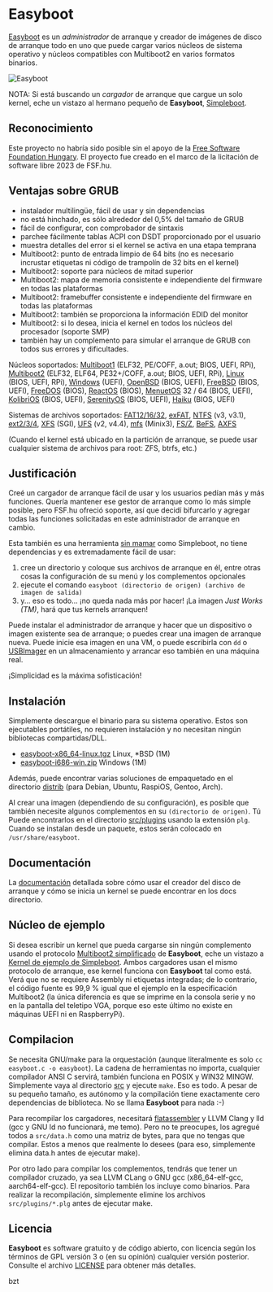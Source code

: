 Easyboot
========

[Easyboot](https://gitlab.com/bztsrc/easyboot) es un *administrador* de arranque y creador de imágenes de disco de arranque todo en
uno que puede cargar varios núcleos de sistema operativo y núcleos compatibles con Multiboot2 en varios formatos binarios.

![Easyboot](https://gitlab.com/bztsrc/easyboot/raw/main/docs/screenshot.png)

NOTA: Si está buscando un *cargador* de arranque que cargue un solo kernel, eche un vistazo al hermano pequeño de **Easyboot**,
[Simpleboot](https://gitlab.com/bztsrc/simpleboot).

Reconocimiento
--------------

Este proyecto no habría sido posible sin el apoyo de la [Free Software Foundation Hungary](https://fsf.hu/nevjegy). El proyecto
fue creado en el marco de la licitación de software libre 2023 de FSF.hu.

Ventajas sobre GRUB
-------------------

- instalador multilingüe, fácil de usar y sin dependencias
- no está hinchado, es sólo alrededor del 0,5% del tamaño de GRUB
- fácil de configurar, con comprobador de sintaxis
- parchee fácilmente tablas ACPI con DSDT proporcionado por el usuario
- muestra detalles del error si el kernel se activa en una etapa temprana
- Multiboot2: punto de entrada limpio de 64 bits (no es necesario incrustar etiquetas ni código de trampolín de 32 bits en el kernel)
- Multiboot2: soporte para núcleos de mitad superior
- Multiboot2: mapa de memoria consistente e independiente del firmware en todas las plataformas
- Multiboot2: framebuffer consistente e independiente del firmware en todas las plataformas
- Multiboot2: también se proporciona la información EDID del monitor
- Multiboot2: si lo desea, inicia el kernel en todos los núcleos del procesador (soporte SMP)
- también hay un complemento para simular el arranque de GRUB con todos sus errores y dificultades.

Núcleos soportados: [Multiboot1](https://www.gnu.org/software/grub/manual/multiboot/multiboot.html) (ELF32, PE/COFF, a.out;
BIOS, UEFI, RPi), [Multiboot2](docs/es/ABI.md) (ELF32, ELF64, PE32+/COFF, a.out; BIOS, UEFI, RPi),
[Linux](https://www.kernel.org/doc/html/latest/arch/x86/boot.html) (BIOS, UEFI, RPi),
[Windows](https://learn.microsoft.com/en-us/windows-hardware/drivers/bringup/boot-and-uefi) (UEFI),
[OpenBSD](https://man.openbsd.org/boot.8) (BIOS, UEFI),
[FreeBSD](https://docs.freebsd.org/en/books/handbook/boot/) (BIOS, UEFI),
[FreeDOS](https://www.freedos.org/) (BIOS), [ReactOS](https://reactos.org/) (BIOS),
[MenuetOS](https://menuetos.net/) 32 / 64 (BIOS, UEFI), [KolibriOS](https://kolibrios.org/es/) (BIOS, UEFI),
[SerenityOS](https://serenityos.org/) (BIOS, UEFI), [Haiku](https://www.haiku-os.org/) (BIOS, UEFI)

Sistemas de archivos soportados: [FAT12/16/32](https://social.technet.microsoft.com/wiki/contents/articles/6771.the-fat-file-system.aspx),
[exFAT](https://learn.microsoft.com/en-us/windows/win32/fileio/exfat-specification),
[NTFS](https://github.com/libyal/libfsntfs/blob/main/documentation/New%20Technologies%20File%20System%20%28NTFS%29.asciidoc) (v3, v3.1),
[ext2/3/4](https://ext4.wiki.kernel.org/index.php/Ext4_Disk_Layout),
[XFS](https://mirror.math.princeton.edu/pub/kernel/linux/utils/fs/xfs/docs/xfs_filesystem_structure.pdf) (SGI),
[UFS](https://alter.org.ua/docs/fbsd/ufs/) (v2, v4.4),
[mfs](https://gitlab.com/bztsrc/minix3fs) (Minix3),
[FS/Z](https://gitlab.com/bztsrc/bootboot/-/raw/binaries/specs/fsz.pdf),
[BeFS](https://www.haiku-os.org/legacy-docs/practical-file-system-design.pdf),
[AXFS](https://gitlab.com/bztsrc/alexandriafs)

(Cuando el kernel está ubicado en la partición de arranque, se puede usar cualquier sistema de archivos para root: ZFS, btrfs, etc.)

Justificación
-------------

Creé un cargador de arranque fácil de usar y los usuarios pedían más y más funciones. Quería mantener ese gestor de arranque como
lo más simple posible, pero FSF.hu ofreció soporte, así que decidí bifurcarlo y agregar todas las funciones solicitadas en este
administrador de arranque en cambio.

Esta también es una herramienta [sin mamar](https://suckless.org) como Simpleboot, no tiene dependencias y es extremadamente fácil
de usar:

1. cree un directorio y coloque sus archivos de arranque en él, entre otras cosas la configuración de su menú y los complementos opcionales
2. ejecute el comando `easyboot (directorio de origen) (archivo de imagen de salida)`
3. y... eso es todo... ¡no queda nada más por hacer! ¡La imagen *Just Works (TM)*, hará que tus kernels arranquen!

Puede instalar el administrador de arranque y hacer que un dispositivo o imagen existente sea de arranque; o puedes crear una imagen
de arranque nueva. Puede inicie esa imagen en una VM, o puede escribirla con `dd` o [USBImager](https://bztsrc.gitlab.io/usbimager/)
en un almacenamiento y arrancar eso también en una máquina real.

¡Simplicidad es la máxima sofisticación!

Instalación
-----------

Simplemente descargue el binario para su sistema operativo. Estos son ejecutables portátiles, no requieren instalación y no
necesitan ningún bibliotecas compartidas/DLL.

- [easyboot-x86_64-linux.tgz](https://gitlab.com/bztsrc/easyboot/-/raw/main/distrib/easyboot-x86_64-linux.tgz) Linux, \*BSD (1M)
- [easyboot-i686-win.zip](https://gitlab.com/bztsrc/easyboot/-/raw/main/distrib/easyboot-i686-win.zip) Windows (1M)

Además, puede encontrar varias soluciones de empaquetado en el directorio [distrib](distrib) (para Debian, Ubuntu, RaspiOS, Gentoo,
Arch).

Al crear una imagen (dependiendo de su configuración), es posible que también necesite algunos complementos en su `(directorio de
origen)`. Tú Puede encontrarlos en el directorio [src/plugins](src/plugins) usando la extensión `plg`. Cuando se instalan desde un
paquete, estos serán colocado en `/usr/share/easyboot`.

Documentación
-------------

La [documentación](docs/es) detallada sobre cómo usar el creador del disco de arranque y cómo se inicia un kernel se puede encontrar
en los docs directorio.

Núcleo de ejemplo
-----------------

Si desea escribir un kernel que pueda cargarse sin ningún complemento usando el protocolo [Multiboot2 simplificado](docs/es/ABI.md)
de **Easyboot**, eche un vistazo a [Kernel de ejemplo de Simpleboot](https://gitlab.com/bztsrc/simpleboot/-/tree/main/example).
Ambos cargadores usan el mismo protocolo de arranque, ese kernel funciona con **Easyboot** tal como está. Verá que no se requiere
Assembly ni etiquetas integradas; de lo contrario, el código fuente es 99,9 % igual que el ejemplo en la especificación Multiboot2
(la única diferencia es que se imprime en la consola serie y no en la pantalla del teletipo VGA, porque eso este último no existe
en máquinas UEFI ni en RaspberryPi).

Compilacion
-----------

Se necesita GNU/make para la orquestación (aunque literalmente es solo `cc easyboot.c -o easyboot`). La cadena de herramientas no
importa, cualquier compilador ANSI C servirá, también funciona en POSIX y WIN32 MINGW. Simplemente vaya al directorio [src](src) y
ejecute `make`. Eso es todo. A pesar de su pequeño tamaño, es autónomo y la compilación tiene exactamente cero dependencias de
biblioteca. No se llama **Easyboot** para nada :-)

Para recompilar los cargadores, necesitará [flatassembler](https://flatassembler.net) y LLVM Clang y lld (gcc y GNU ld no funcionará,
me temo). Pero no te preocupes, los agregué todos a `src/data.h` como una matriz de bytes, para que no tengas que compilar. Estos a
menos que realmente lo desees (para eso, simplemente elimina data.h antes de ejecutar make).

Por otro lado para compilar los complementos, tendrás que tener un compilador cruzado, ya sea LLVM CLang o GNU gcc (x86_64-elf-gcc,
aarch64-elf-gcc). El repositorio también los incluye como binarios. Para realizar la recompilación, simplemente elimine los archivos
`src/plugins/*.plg` antes de ejecutar make.

Licencia
--------

**Easyboot** es software gratuito y de código abierto, con licencia según los términos de GPL versión 3 o (en su opinión) cualquier
versión posterior. Consulte el archivo [LICENSE](LICENSE) para obtener más detalles.

bzt
